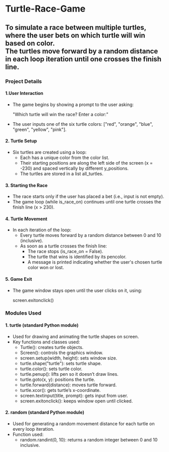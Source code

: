 # Turtle-Race-Game
<h2>To simulate a race between multiple turtles, where the user bets on which turtle will win based on color.<br>
  The turtles move forward by a random distance in each loop iteration until one crosses the finish line.</h2>
<h3>Project Details</h3>
<h4>1.User Interaction</h4>
<ul>
  <li>
    The game begins by showing a prompt to the user asking:<br>
    <p>"Which turtle will win the race? Enter a color:"</p>
  </li>
  <li>
    The user inputs one of the six turtle colors: ["red", "orange", "blue", "green", "yellow", "pink"].
  </li>
</ul>
<h4>2. Turtle Setup</h4>
<ul>
   <li>
     Six turtles are created using a loop:
     <ul>
       <li>Each has a unique color from the color list.</li>
       <li>Their starting positions are along the left side of the screen (x = -230) and spaced vertically by different y_positions.</li>
       <li>The turtles are stored in a list all_turtles.</li>
     </ul>
   </li>
</ul>
<h4>3. Starting the Race</h4>
<ul>
  <li>The race starts only if the user has placed a bet (i.e., input is not empty).</li>
  <li>The game loop (while is_race_on) continues until one turtle crosses the finish line (x > 230).</li>
</ul>
<h4>4. Turtle Movement</h4>
<ul>
  <li>In each iteration of the loop:
    <ul>
      <li>Every turtle moves forward by a random distance between 0 and 10 (inclusive).</li>
      <li>
        As soon as a turtle crosses the finish line:
        <ul>
          <li>The race stops (is_race_on = False).</li>
          <li>The turtle that wins is identified by its pencolor.</li>
          <li>A message is printed indicating whether the user's chosen turtle color won or lost.</li>
        </ul>
      </li>
    </ul>
  </li>
</ul>
<h4>5. Game Exit</h4>
<ul>
  <li>The game window stays open until the user clicks on it, using:
  <p>screen.exitonclick()</p>
  </li>
</ul>

<h3>Modules Used</h3>
<h4>1. turtle (standard Python module)</h4>
<ul>
  <li>Used for drawing and animating the turtle shapes on screen.</li>
  <li>Key functions and classes used:
  <ul>
    <li>Turtle(): creates turtle objects.</li>
    <li>Screen(): controls the graphics window.</li>
    <li>screen.setup(width, height): sets window size.</li>
    <li>turtle.shape("turtle"): sets turtle shape.</li>
    <li>turtle.color(): sets turtle color.</li>
    <li>turtle.penup(): lifts pen so it doesn’t draw lines.</li>
    <li>turtle.goto(x, y): positions the turtle.</li>
    <li>turtle.forward(distance): moves turtle forward.</li>
    <li>turtle.xcor(): gets turtle’s x-coordinate.</li>
    <li>screen.textinput(title, prompt): gets input from user.</li>
    <li>screen.exitonclick(): keeps window open until clicked.</li>
  </ul> 
  </li>
</ul>
<h4>2. random (standard Python module)</h4>
<ul>
  <li>Used for generating a random movement distance for each turtle on every loop iteration.</li>
  <li>Function used:
    <ul>
      <li>random.randint(0, 10): returns a random integer between 0 and 10 inclusive.</li>
    </ul>
  </li>
</ul>
